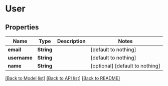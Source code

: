 # User


## Properties
Name | Type | Description | Notes
------------ | ------------- | ------------- | -------------
**email** | **String** |  | [default to nothing]
**username** | **String** |  | [default to nothing]
**name** | **String** |  | [optional] [default to nothing]


[[Back to Model list]](../README.md#models) [[Back to API list]](../README.md#api-endpoints) [[Back to README]](../README.md)


